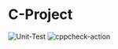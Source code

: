 # C-Project
![Unit-Test](https://github.com/99002659/C-Project/workflows/Unit-Test/badge.svg?branch=main) ![cppcheck-action](https://github.com/99002659/C-Project/workflows/cppcheck-action/badge.svg?branch=main)
